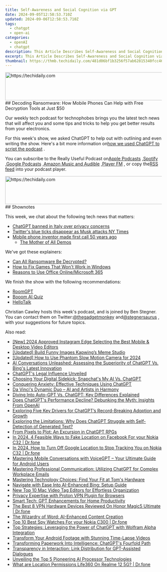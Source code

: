 ```yaml
---
title: Self-Awareness and Social Cognition via GPT
date: 2024-09-05T12:58:53.710Z
updated: 2024-09-06T12:58:53.710Z
tags:
  - chatgpt
  - open-ai
categories:
  - openAI
  - chatgpt
description: This Article Describes Self-Awareness and Social Cognition via GPT
excerpt: This Article Describes Self-Awareness and Social Cognition via GPT
thumbnail: https://thmb.techidaily.com/481d06bf1b3256f57ab62815340fcc460dfe18ec5f4531d4ca28b88dc8e90d86.jpg
---
```


<!-- affiliate ads begin -->
<a href="https://unicoeye.pxf.io/c/5597632/2134246/18498" target="_top" id="2134246">
  <img src="//a.impactradius-go.com/display-ad/18498-2134246" border="0" alt="https://techidaily.com" width="728" height="90"/>
</a>
<img height="0" width="0" src="https://unicoeye.pxf.io/i/5597632/2134246/18498" style="position:absolute;visibility:hidden;" border="0" />
<!-- affiliate ads end -->
## Decoding Ransomware: How Mobile Phones Can Help with Free Decryption Tools at Just $50

 Our weekly tech podcast for technophobes brings you the latest tech news that will affect you and some tips and tricks to help you get better results from your electronics.

 For this week's show, we asked ChatGPT to help out with outlining and even writing the show. Here's a bit more information on[how we used ChatGPT to script the podcast](https://www.makeuseof.com/i-used-chatgpt-to-script-a-podcast-heres-what-happened/) .

 You can subscribe to the Really Useful Podcast on[Apple Podcasts](https://podcasts.apple.com/gb/podcast/the-really-useful-podcast/id1437847131?mt=2) ,[Spotify](https://open.spotify.com/show/283gDxLd6OTNEpRq6tN7ha) ,[Google Podcasts](https://www.google.com/podcasts?feed=aHR0cHM6Ly9hbmNob3IuZm0vcy8zMWJlNDcwL3BvZGNhc3QvcnNz) ,[Amazon Music and Audible](https://music.amazon.co.uk/podcasts/20ab73d4-5da2-46c7-a17f-dc6eb39bdb48/The-Really-Useful-Podcast) ,[Player FM](https://player.fm/series/the-really-useful-podcast-2491856) , or copy the[RSS feed](https://feeds.transistor.fm/the-really-useful-podcast) into your podcast player.

<!-- affiliate ads begin -->
<a href="https://appsumo.8odi.net/c/5597632/2123749/7443" target="_top" id="2123749">
  <img src="//a.impactradius-go.com/display-ad/7443-2123749" border="0" alt="https://techidaily.com" width="728" height="90"/>
</a>
<img height="0" width="0" src="https://appsumo.8odi.net/i/5597632/2123749/7443" style="position:absolute;visibility:hidden;" border="0" />
<!-- affiliate ads end -->
## Shownotes

This week, we chat about the following tech news that matters:

* [ChatGPT banned in Italy over privacy concerns](https://www.bbc.co.uk/news/technology-65139406)
* [Twitter's blue ticks disappear as Musk attacks NY Times](https://www.bbc.co.uk/news/technology-65156216)
* [Mobile phone inventor made first call 50 years ago](https://www.bbc.co.uk/news/technology-65112048)  
  * [The Mother of All Demos](https://www.youtube.com/watch?v=B6rKUf9DWRI)

We've got these explainers:

* [Can All Ransomware Be Decrypted?](https://www.makeuseof.com/can-all-ransomware-be-decrypted/)
* [How to Fix Games That Won't Work in Windows](https://www.makeuseof.com/fix-games-not-working-windows/)
* [Reasons to Use Office Online/Microsoft 365](https://www.makeuseof.com/tag/dont-pay-word-5-reasons-use-office-online/)

We finish the show with the following recommendations:

* [RoomGPT](http://https://www.roomgpt.io/)
* [Booom AI Quiz](https://booom.ai/)
* [HelloTalk](https://www.hellotalk.com/?lang=en)

 Christian Cawley hosts this week's podcast, and is joined by Ben Stegner. You can contact them on Twitter:[@thegadgetmonkey](https://twitter.com/thegadgetmonkey) and[@stegnersaurus](https://twitter.com/stegnersaurus) , with your suggestions for future topics.


<ins class="adsbygoogle"
     style="display:block"
     data-ad-format="autorelaxed"
     data-ad-client="ca-pub-7571918770474297"
     data-ad-slot="1223367746"></ins>



<ins class="adsbygoogle"
     style="display:block"
     data-ad-client="ca-pub-7571918770474297"
     data-ad-slot="8358498916"
     data-ad-format="auto"
     data-full-width-responsive="true"></ins>

<span class="atpl-alsoreadstyle">Also read:</span>
<div><ul>
<li><a href="https://instagram-videos.techidaily.com/new-2024-approved-instagram-edge-selecting-the-best-mobile-and-desktop-video-editors/"><u>[New] 2024 Approved  Instagram Edge  Selecting the Best Mobile & Desktop Video Editors</u></a></li>
<li><a href="https://extra-lessons.techidaily.com/updated-build-funny-images-kapwings-meme-studio/"><u>[Updated] Build Funny Images  Kapwing’s Meme Studio</u></a></li>
<li><a href="https://vp-tips.techidaily.com/updated-how-to-use-phantom-slow-motion-camera-for-2024/"><u>[Updated] How to Use Phantom Slow Motion Camera for 2024</u></a></li>
<li><a href="https://tech-revival.techidaily.com/ai-conversations-unleashed-assessing-the-superiority-of-chatgpt-vs-bings-latest-innovation/"><u>AI Conversations Unleashed: Assessing the Superiority of ChatGPT Vs. Bing's Latest Innovation</u></a></li>
<li><a href="https://tech-revival.techidaily.com/chatgpts-legal-influence-unveiled/"><u>ChatGPT's Legal Influence Unveiled</u></a></li>
<li><a href="https://tech-revival.techidaily.com/choosing-your-digital-sidekick-snapchats-my-ai-vs-chatgpt/"><u>Choosing Your Digital Sidekick: Snapchat's My AI Vs. ChatGPT</u></a></li>
<li><a href="https://tech-revival.techidaily.com/conquering-anxiety-effective-techniques-using-chatgpt/"><u>Conquering Anxiety: Effective Techniques Using ChatGPT</u></a></li>
<li><a href="https://tech-revival.techidaily.com/da-vincis-dynamic-duo-ai-and-artists-in-harmony/"><u>Da Vinci's Dynamic Duo – AI and Artists in Harmony</u></a></li>
<li><a href="https://tech-revival.techidaily.com/diving-into-auto-gpt-vs-chatgpt-key-differences-explained/"><u>Diving Into Auto-GPT Vs. ChatGPT: Key Differences Explained</u></a></li>
<li><a href="https://tech-revival.techidaily.com/does-chatgpts-performance-decline-debunking-the-myth-insights-from-openai/"><u>Does ChatGPT's Performance Decline? Debunking the Myth: Insights From OpenAI</u></a></li>
<li><a href="https://tech-revival.techidaily.com/exploring-five-key-drivers-for-chatgpts-record-breaking-adoption-and-growth/"><u>Exploring Five Key Drivers for ChatGPT’s Record-Breaking Adoption and Growth</u></a></li>
<li><a href="https://tech-revival.techidaily.com/exploring-the-limitations-why-does-chatgpt-struggle-with-self-detection-of-generated-text/"><u>Exploring the Limitations: Why Does ChatGPT Struggle with Self-Detection of Generated Text?</u></a></li>
<li><a href="https://tech-revival.techidaily.com/from-pixels-to-plot-an-excursion-in-chatgpt-rpgs/"><u>From Pixels to Plot: An Excursion in ChatGPT RPGs</u></a></li>
<li><a href="https://location-social.techidaily.com/in-2024-4-feasible-ways-to-fake-location-on-facebook-for-your-nokia-c32-drfone-by-drfone-virtual-android/"><u>In 2024, 4 Feasible Ways to Fake Location on Facebook For your Nokia C32 | Dr.fone</u></a></li>
<li><a href="https://android-location-track.techidaily.com/in-2024-how-to-turn-off-google-location-to-stop-tracking-you-on-nokia-c32-drfone-by-drfone-virtual-android/"><u>In 2024, How to Turn Off Google Location to Stop Tracking You on Nokia C32 | Dr.fone</u></a></li>
<li><a href="https://tech-revival.techidaily.com/mastering-mobile-conversations-with-voicegpt-your-ultimate-guide-for-android-users/"><u>Mastering Mobile Conversations with VoiceGPT – Your Ultimate Guide for Android Users</u></a></li>
<li><a href="https://tech-revival.techidaily.com/mastering-professional-communication-utilizing-chatgpt-for-complex-workplace-emails/"><u>Mastering Professional Communication: Utilizing ChatGPT for Complex Workplace Emails</u></a></li>
<li><a href="https://hardware-tips.techidaily.com/mastering-technology-choices-find-your-fit-at-toms-hardware/"><u>Mastering Technology Choices: Find Your Fit at Tom's Hardware</u></a></li>
<li><a href="https://tech-revival.techidaily.com/navigate-with-ease-into-ai-enhanced-bing-setup-guide/"><u>Navigate with Ease Into AI-Enhanced Bing: Setup Guide</u></a></li>
<li><a href="https://video-content-creator.techidaily.com/new-top-10-mac-video-tag-editors-for-effortless-organization/"><u>New Top 10 Mac Video Tag Editors for Effortless Organization</u></a></li>
<li><a href="https://tech-revival.techidaily.com/privacy-expertise-with-proton-vpn-plugin-for-browsers/"><u>Privacy Expertise with Proton VPN Plugin for Browsers</u></a></li>
<li><a href="https://tech-revival.techidaily.com/smart-tech-gpt-enhancements-for-home-productivity/"><u>Smart Tech: GPT Enhancements for Home Productivity</u></a></li>
<li><a href="https://fake-location.techidaily.com/the-best-8-vpn-hardware-devices-reviewed-on-honor-magic5-ultimate-drfone-by-drfone-virtual-android/"><u>The Best 8 VPN Hardware Devices Reviewed On Honor Magic5 Ultimate | Dr.fone</u></a></li>
<li><a href="https://tech-revival.techidaily.com/the-wizardry-of-word-ai-enhanced-content-creation/"><u>The Wizardry of Word: AI-Enhanced Content Creation</u></a></li>
<li><a href="https://android-location-track.techidaily.com/top-10-best-spy-watches-for-your-nokia-c300-drfone-by-drfone-virtual-android/"><u>Top 10 Best Spy Watches For your Nokia C300 | Dr.fone</u></a></li>
<li><a href="https://tech-hub.techidaily.com/top-strategies-leveraging-the-power-of-chatgpt-with-wolfram-alpha-integration/"><u>Top Strategies: Leveraging the Power of ChatGPT with Wolfram Alpha Integration</u></a></li>
<li><a href="https://extra-resources.techidaily.com/transform-your-android-footage-with-stunning-time-lapse-videos/"><u>Transform Your Android Footage with Stunning Time-Lapse Videos</u></a></li>
<li><a href="https://tech-revival.techidaily.com/transforming-paperwork-into-intelligence-chatgpts-fourfold-path/"><u>Transforming Paperwork Into Intelligence: ChatGPT's Fourfold Path</u></a></li>
<li><a href="https://tech-revival.techidaily.com/transparency-in-interaction-link-distribution-for-gpt-assisted-dialogues/"><u>Transparency in Interaction: Link Distribution for GPT-Assisted Dialogues</u></a></li>
<li><a href="https://tech-revival.techidaily.com/unveiling-the-top-5-pioneering-ai-processor-technologies/"><u>Unveiling the Top 5 Pioneering AI Processor Technologies</u></a></li>
<li><a href="https://fake-location.techidaily.com/what-are-location-permissions-life360-on-realme-12-5g-drfone-by-drfone-virtual-android/"><u>What are Location Permissions Life360 On Realme 12 5G? | Dr.fone</u></a></li>
</ul></div>

